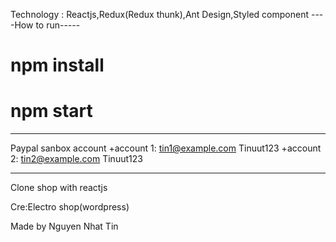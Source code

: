Technology : Reactjs,Redux(Redux thunk),Ant Design,Styled component
----How to run-----

# npm install

# npm start

---

Paypal sanbox account
+account 1:
tin1@example.com Tinuut123
+account 2:
tin2@example.com Tinuut123

---

Clone shop with reactjs

Cre:Electro shop(wordpress)

Made by Nguyen Nhat Tin
